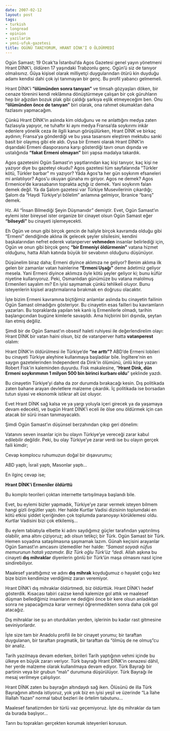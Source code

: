 ```yaml
---
date: 2007-02-12
layout: post
tags:
- turkish
- longread
- opinion
- yazilarim
- yeni-ufuk-gazetesi
title: OGÜNÜ TANIYORUM, HRANT DİNK’İ O ÖLDÜRMEDİ
---
```


Ogün Samast; 19 Ocak’ta İstanbul’da Agos Gazetesi genel yayın yönetmeni Hrant DİNK’i, öldüren 17 yaşındaki Trabzonlu genç. Ogün’ü siz de tanıyor olmalısınız. Güya kişisel olarak milliyetçi duygularından ötürü kin duyduğu adamı kendisi dahi çok iyi tanımayan bir genç. Bu profil yabancı gelmemeli.

Hrant DİNK’i **“ölümünden sonra tanıyan”** ve timsah gözyaşları döken, bir cenaze törenini kendi reklâmına dönüştürmeye çalışan bir çok güruhların hep bir ağızdan bozuk plak gibi çaldığı şarkıya eşlik etmeyeceğim ben. Onu **“ölümünden önce de tanıyan”** biri olarak, ona rahmet okumaktan daha fazlasını yapmacağım.

Çünkü Hrant DİNK’in aslında kim olduğunu ve ne anlattığını medya zaten fazlasıyla yapıyor, ne tuhaftır ki aynı medya Fransa’da soykırımı inkâr edenlere yönelik ceza ile ilgili kanun görüşülürken, Hrant DİNK ve birkaç aydının; Fransa’ya gönderdiği ve bu yasa tasarısını eleştiren mektubu sanki basit bir olaymış gibi ele aldı. Oysa bir Ermeni olarak Hrant DİNK’in dışarıdaki Ermeni diasporasına karşı gösterdiği tavrı onun dışında ve ustalığında **“fakat Ermeni olmayan”** biri yapsa madalya takardık.

Agos gazetesini Ogün Samast’ın yaşıtlarından kaç kişi tanıyor, kaç kişi ne yazıyor diye bu gazeteyi okudu? Agos gazetesi tüm sayfalarında “Türkler kötü, Türkler barbar” mı yazıyor? Yâda Agos’ta her gün soykırım efsaneleri mi anlatılıyor? Agos’u okuyan günaha mı giriyor. Agos ne demek? Agos Ermenice’de karasabanın toprakta açtığı iz demek. Yani soykırım falan demek değil. Ya da Şalom gazetesi var Türkiye Musevilerinin çıkardığı; Şalom da “Haydi Türkiye’yi bölelim” anlamına gelmiyor, İbranice “barış” demek.

Hz. Ali “İnsan Bilmediği Şeyin Düşmanıdır” demiştir. Evet, Ogün Samast’ın eylemi ister bireysel ister organize bir cinayet olsun Ogün Samast eğer **“bilseydi”** bu cinayeti işlemeyecekti.

Eh Ogün ve onun gibi birçok gencin de haliyle birçok kavramda olduğu gibi “Ermeni” dendiğinde aklına ilk gelecek şeyler silsilesini, kendini başkalarından nefret ederek vatanperver **vehmeden** insanlar belirlediği için, Ogün ve onun gibi birçok genç **“bir Ermeniyi öldürmenin”** vatana hizmet olduğunu, hatta Allah katında büyük bir sevabının olduğunu düşünüyor.

Düşünelim biraz daha; Ermeni diyince aklımıza ne geliyor? Benim aklıma ilk gelen bir zamanlar vatan hainlerine **“Ermeni Uşağı”** deme âdetimiz geliyor mesela. Yani Ermeni diyince aklımıza öyle kötü şeyler geliyor ki; bunu küfür niyetine kullanıyoruz. Peki, Osmanlıdan günümüze bu vatana malolmuş Ermenileri sayalım mı? En iyisi saymamak çünkü tehlikeli oluyor. Bunu isteyenlerin kişisel araştırmalarına bırakmak en doğrusu olacaktır.

İşte bizim Ermeni kavramına biçtiğimiz anlamlar aslında bu cinayetin failinin Ogün Samast olmadığını gösteriyor. Bu cinayetin esas failleri bu kavramların yazarları. Bu topraklarda yapılan tek kanlı iş Ermenilerle olmadı, tarihin başlangıcından bugüne kimlerle savaşıldı. Ama hiçbirini biri dışında, şeytan ilan etmiş değiliz.

Şimdi bir de Ogün Samast’ın obsesif haleti ruhiyesi ile değerlendirelim olayı: Hrant DİNK bir vatan haini olsun, biz de vatanperver hatta **vatanperest** olalım:

Hrant DİNK’in öldürülmesi ile Türkiye’de **“ne arttı”?** ABD’de Ermeni lobileri bu cinayeti Türkiye aleyhine kullanmaya başladılar bile. İngiltere'nin en saygın gazetelerinden Independent da Dink'in ölümünü, ünlü köşe yazarı Robert Fisk'in kaleminden duyurdu. Fisk makalesine, “**Hrant Dink, dün Ermeni soykırımının 1 milyon 500 bin birinci kurbanı oldu**” şeklinde yazdı.

Bu cinayetin Türkiye’yi daha da zor durumda bırakacağı kesin. Dış politikada zaten bahane arayan devletlere malzeme çıkardık. İç politikada ise borsadan tutun siyasi ve ekonomik istikrar alt üst oluyor.

Evet Hrant DİNK sağ kalsa ve ya yargı yoluyla içeri girecek ya da yaşamaya devam edecekti, ve bugün Hrant DİNK’i eceli ile ölse onu öldürmek için can atacak bir sürü insan tanımayacaktı.

Şimdi Ogün Samast’ın düşünsel berzahından çıkıp geri dönelim:

Vatanını seven insanlar için bu olayın Türkiye’ye vereceği zarar kabul edilebilir değildir. Peki, bu olay Türkiye’ye zarar verdi ise bu olayın gerçek faili kimdir;

Cevap komplocu ruhumuzun doğal bir dışavurumu;

ABD yaptı, İsrail yaptı, Masonlar yaptı…

En ilginç cevap ise;

**Hrant DİNK’i Ermeniler öldürttü**

Bu komplo teorileri çoktan internette tartışılmaya başlandı bile.

Evet, bu eylemi bizler yapmadık, Türkiye’ye zarar vermek isteyen bilmem hangi gizli örgütler yaptı. Her halde Kurtlar Vadisi dizisinin toplumdaki en kötü etkisi şiddet içeriğinden çok toplumda paranoyayı körüklemesi oldu. Kurtlar Vadisini bizi çok etkilemiş…

Bu eylem tabiatıyla elbette ki adını saydığımız güçler tarafından yaptırılmış olabilir, ama altını çiziyoruz; adı olsun tetikçi; bir Türk. Ogün Samast bir Türk. Hemen soyadına sataşılmasına şaşmamak lazım. Günah keçisini arayanlar Ogün Samast’ın amcasını izlemediler her halde: _“Samast soyadı nüfus memurunun hatalı yazımıdır. Biz Türk oğlu Türk’üz “dedi._ Allah aşkına bu cinayeti **dış mihraklar** diyenlerin gönlü bir Türk’ün maşa olmasını nasıl içine sindirebiliyor.

Maalesef yarattığımız ve adını **dış mihrak** koyduğumuz o hayalet çoğu kez bize bizim kendimize verdiğimiz zararı veremiyor.

Hrant DİNK’i dış mihraklar öldürtmedi, biz öldürttük. Hrant DİNK’i hedef gösterdik. Kısacası tabiri caizse kendi kalemize gol attık ve maalesef düşman bellediğimiz insanların ne dediğini önce bir kere olsun anladıktan sonra ne yapacağımıza karar vermeyi öğrenmedikten sonra daha çok gol atacağız.

Dış mihraklar ise şu an oturdukları yerden, işlerinin bu kadar rast gitmesine seviniyorlardır.

İşte size tam bir Anadolu profili ile bir cinayet yorumu; bir taraftan duygulanan, bir taraftan pragmatik, bir taraftan da “ölmüş de ne olmuş”cu bir analiz.

Tarih yazılmaya devam ederken, birileri Tarih yaptığının vehmi içinde bu ülkeye en büyük zararı veriyor. Türk bayrağı Hrant DİNK’in cenazesi dâhil, her yerde malzeme olarak kullanılmaya devam ediyor. Türk Bayrağı bir partinin veya bir grubun “malı” durumuna düşürülüyor. Türk Bayrağı ile mesaj verilmeye çalışılıyor.

Hrant DİNK zaten bu bayrağın altındaydı sağ iken. Ölüsünü de illa Türk Bayrağının altında istiyoruz, yok yok biz en iyisi yeşil ve üzerinde “La İlahe İllallah Yazan” normal tabut bezleri ile örtelim tabutunu…

Maalesef fanatizmden bir türlü vaz geçemiyoruz. İşte dış mihraklar da tam da burada başlıyor…

Tanrı bu toprakları gerçekten korumak isteyenleri korusun.

